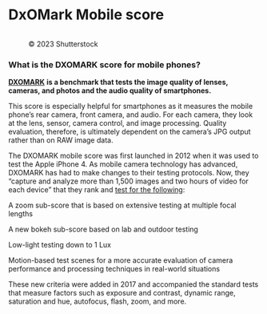 # DxOMark Mobile score

<figure><img src="https://images.versus.io/property/dxomarkscoremobile-1598487494379.variety.jpg" alt=""><figcaption><p>© 2023 Shutterstock</p></figcaption></figure>

### What is the DXOMARK score for mobile phones?

[**DXOMARK**](https://www.dxomark.com/about-us-2/) **is a benchmark that tests the image quality of lenses, cameras, and photos and the audio quality of smartphones.**

This score is especially helpful for smartphones as it measures the mobile phone’s rear camera, front camera, and audio. For each camera, they look at the lens, sensor, camera control, and image processing. Quality evaluation, therefore, is ultimately dependent on the camera’s JPG output rather than on RAW image data.

The DXOMARK mobile score was first launched in 2012 when it was used to test the Apple iPhone 4. As mobile camera technology has advanced, DXOMARK has had to make changes to their testing protocols. Now, they “capture and analyze more than 1,500 images and two hours of video for each device” that they rank and [test for the following](https://www.dxomark.com/introducing-the-new-dxomark-mobile-test-protocol/):

A zoom sub-score that is based on extensive testing at multiple focal lengths

A new bokeh sub-score based on lab and outdoor testing

Low-light testing down to 1 Lux

Motion-based test scenes for a more accurate evaluation of camera performance and processing techniques in real-world situations

These new criteria were added in 2017 and accompanied the standard tests that measure factors such as exposure and contrast, dynamic range, saturation and hue, autofocus, flash, zoom, and more.
